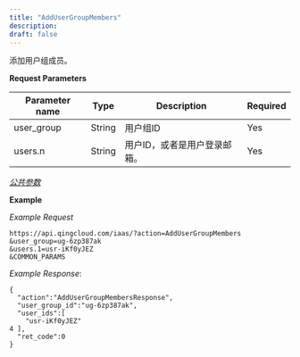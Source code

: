 ```yaml
---
title: "AddUserGroupMembers"
description: 
draft: false
---
```




添加用户组成员。

**Request Parameters**

| Parameter name | Type | Description | Required |
| --- | --- | --- | --- |
| user_group | String | 用户组ID | Yes |
| users.n | String | 用户ID，或者是用户登录邮箱。 | Yes |

[_公共参数_](../../../parameters/)

**Example**

_Example Request_

```
https://api.qingcloud.com/iaas/?action=AddUserGroupMembers
&user_group=ug-6zp387ak
&users.1=usr-iKf0yJEZ
&COMMON_PARAMS
```

_Example Response_:

```
{
  "action":"AddUserGroupMembersResponse",
  "user_group_id":"ug-6zp387ak",
  "user_ids":[
    "usr-iKf0yJEZ"
4 ],
  "ret_code":0
}
```
